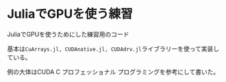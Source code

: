 # JuliaでGPUを使う練習

JuliaでGPUを使うためにした練習用のコード

基本は`CuArrays.jl, CUDAnative.jl, CUDAdrv.jl`ライブラリーを使って実装している。

例の大体はCUDA C プロフェッショナル プログラミングを参考にして書いた。
